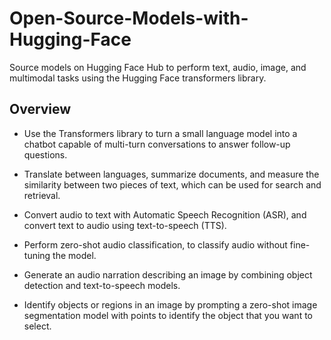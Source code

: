 # Open-Source-Models-with-Hugging-Face
Source models on Hugging Face Hub to perform text, audio, image, and multimodal tasks using the Hugging Face transformers library.

## Overview
- Use the Transformers library to turn a small language model into a chatbot capable of multi-turn conversations to answer follow-up questions.
  
- Translate between languages, summarize documents, and measure the similarity between two pieces of text, which can be used for search and retrieval.
  
- Convert audio to text with Automatic Speech Recognition (ASR), and convert text to audio using text-to-speech (TTS).

- Perform zero-shot audio classification, to classify audio without fine-tuning the model.

- Generate an audio narration describing an image by combining object detection and text-to-speech models.  

- Identify objects or regions in an image by prompting a zero-shot image segmentation model with points to identify the object that you want to select.

